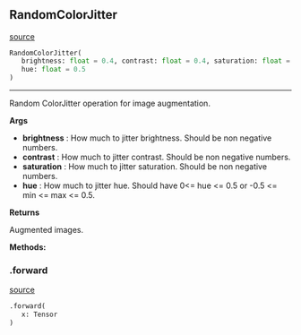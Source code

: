#


## RandomColorJitter
[source](https://github.com/RLE-Foundation/Hsuanwu/blob/main/hsuanwu/xplore/augmentation/random_colorjitter.py/#L8)
```python 
RandomColorJitter(
   brightness: float = 0.4, contrast: float = 0.4, saturation: float = 0.4,
   hue: float = 0.5
)
```


---
Random ColorJitter operation for image augmentation.


**Args**

* **brightness**  : How much to jitter brightness. Should be non negative numbers.
* **contrast**  : How much to jitter contrast. Should be non negative numbers.
* **saturation**  : How much to jitter saturation. Should be non negative numbers.
* **hue**  : How much to jitter hue. Should have 0<= hue <= 0.5 or -0.5 <= min <= max <= 0.5.


**Returns**

Augmented images.


**Methods:**


### .forward
[source](https://github.com/RLE-Foundation/Hsuanwu/blob/main/hsuanwu/xplore/augmentation/random_colorjitter.py/#L33)
```python
.forward(
   x: Tensor
)
```

